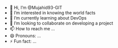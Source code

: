 - 👋 Hi, I’m @Mujahid93-GIT
- 👀 I’m interested in knowing the world facts
- 🌱 I’m currently learning about DevOps
- 💞️ I’m looking to collaborate on developing a project
- 📫 How to reach me ...
- 😄 Pronouns: ...
- ⚡ Fun fact: ...

<!---
Mujahid93-GIT/Mujahid93-GIT is a ✨ special ✨ repository because its `README.md` (this file) appears on your GitHub profile.
You can click the Preview link to take a look at your changes.
--->
